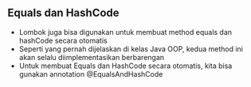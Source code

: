 ## Equals dan HashCode
* Lombok juga bisa digunakan untuk membuat method equals dan hashCode secara otomatis
* Seperti yang pernah dijelaskan di kelas Java OOP, kedua method ini akan selalu diimplementasikan berbarengan
* Untuk membuat Equals dan HashCode secara otomatis, kita bisa gunakan annotation @EqualsAndHashCode
